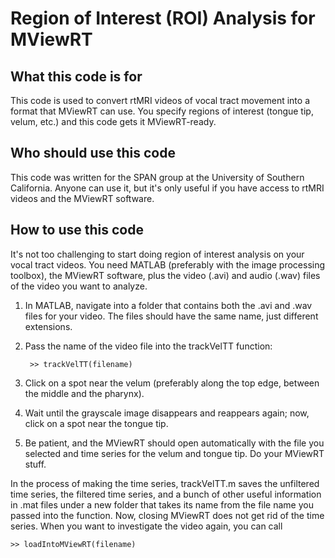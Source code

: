 ﻿# Region of Interest (ROI) Analysis for MViewRT

## What this code is for

This code is used to convert rtMRI videos of vocal tract movement into a format 
that MViewRT can use. You specify regions of interest (tongue tip, velum, etc.) 
and this code gets it MViewRT-ready.

## Who should use this code

This code was written for the SPAN group at the University of Southern 
California. Anyone can use it, but it's only useful if you have access to rtMRI 
videos and the MViewRT software.

## How to use this code

It's not too challenging to start doing region of interest analysis on your 
vocal tract videos. You need MATLAB (preferably with the image processing 
toolbox), the MViewRT software, plus the video (.avi) and audio (.wav) files of 
the video you want to analyze. 

1. In MATLAB, navigate into a folder that contains both the .avi and .wav files 
for your video. The files should have the same name, just different extensions.
2. Pass the name of the video file into the trackVelTT function:

        >> trackVelTT(filename)
	
3. Click on a spot near the velum (preferably along the top edge, between the 
middle and the pharynx).
4. Wait until the grayscale image disappears and reappears again; now, click on 
a spot near the tongue tip.
5. Be patient, and the MViewRT should open automatically with the file you 
selected and time series for the velum and tongue tip. Do your MViewRT stuff.

In the process of making the time series, trackVelTT.m saves the unfiltered time
series, the filtered time series, and a bunch of other useful information in 
.mat files under a new folder that takes its name from the file name you passed 
into the function. Now, closing MViewRT does not get rid of the time series. 
When you want to investigate the video again, you can call

    >> loadIntoMViewRT(filename)
